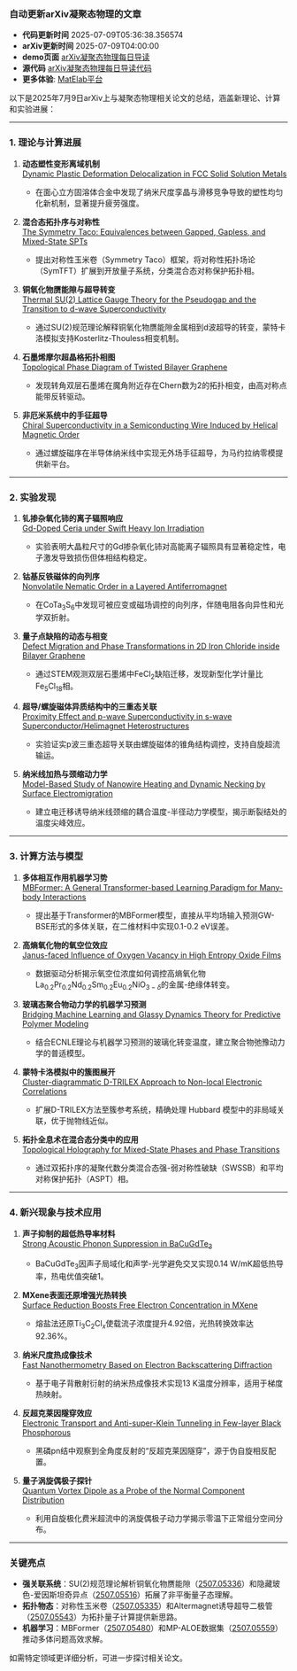 ### 自动更新arXiv凝聚态物理的文章
  - **代码更新时间** 2025-07-09T05:36:38.356574
  - **arXiv更新时间** 2025-07-09T04:00:00
  - **demo页面** [arXiv凝聚态物理每日导读](https://iopwsy.github.io/arXiv_cond-mat/)
  - **源代码** [arXiv凝聚态物理每日导读代码](https://github.com/iopwsy/arXiv_cond-mat/)
  - **更多体验**: [MatElab平台](https://in.iphy.ac.cn/eln/#/recday)

以下是2025年7月9日arXiv上与凝聚态物理相关论文的总结，涵盖新理论、计算和实验进展：

---

### **1. 理论与计算进展**
1. **动态塑性变形离域机制**  
   [Dynamic Plastic Deformation Delocalization in FCC Solid Solution Metals](https://arxiv.org/abs/2507.05293)  
   - 在面心立方固溶体合金中发现了纳米尺度孪晶与滑移竞争导致的塑性均匀化新机制，显著提升疲劳强度。

2. **混合态拓扑序与对称性**  
   [The Symmetry Taco: Equivalences between Gapped, Gapless, and Mixed-State SPTs](https://arxiv.org/abs/2507.05335)  
   - 提出对称性玉米卷（Symmetry Taco）框架，将对称性拓扑场论（SymTFT）扩展到开放量子系统，分类混合态对称保护拓扑相。

3. **铜氧化物赝能隙与超导转变**  
   [Thermal SU(2) Lattice Gauge Theory for the Pseudogap and the Transition to d-wave Superconductivity](https://arxiv.org/abs/2507.05336)  
   - 通过SU(2)规范理论解释铜氧化物赝能隙金属相到d波超导的转变，蒙特卡洛模拟支持Kosterlitz-Thouless相变机制。

4. **石墨烯摩尔超晶格拓扑相图**  
   [Topological Phase Diagram of Twisted Bilayer Graphene](https://arxiv.org/abs/2507.05341)  
   - 发现转角双层石墨烯在魔角附近存在Chern数为2的拓扑相变，由高对称点能带反转驱动。

5. **非厄米系统中的手征超导**  
   [Chiral Superconductivity in a Semiconducting Wire Induced by Helical Magnetic Order](https://arxiv.org/abs/2507.05839)  
   - 通过螺旋磁序在半导体纳米线中实现无外场手征超导，为马约拉纳零模提供新平台。

---

### **2. 实验发现**
1. **钆掺杂氧化铈的离子辐照响应**  
   [Gd-Doped Ceria under Swift Heavy Ion Irradiation](https://arxiv.org/abs/2507.05310)  
   - 实验表明大晶粒尺寸的Gd掺杂氧化铈对高能离子辐照具有显著稳定性，电子激发导致损伤但体相结构稳定。

2. **钴基反铁磁体的向列序**  
   [Nonvolatile Nematic Order in a Layered Antiferromagnet](https://arxiv.org/abs/2507.05486)  
   - 在CoTa$_3$S$_6$中发现可被应变或磁场调控的向列序，伴随电阻各向异性和光学双折射。

3. **量子点缺陷的动态与相变**  
   [Defect Migration and Phase Transformations in 2D Iron Chloride inside Bilayer Graphene](https://arxiv.org/abs/2507.05665)  
   - 通过STEM观测双层石墨烯中FeCl$_2$缺陷迁移，发现新型化学计量比Fe$_5$Cl$_{18}$相。

4. **超导/螺旋磁体异质结构中的三重态关联**  
   [Proximity Effect and p-wave Superconductivity in s-wave Superconductor/Helimagnet Heterostructures](https://arxiv.org/abs/2507.05479)  
   - 实验证实p波三重态超导关联由螺旋磁体的锥角结构调控，支持自旋超流输运。

5. **纳米线加热与颈缩动力学**  
   [Model-Based Study of Nanowire Heating and Dynamic Necking by Surface Electromigration](https://arxiv.org/abs/2507.05435)  
   - 建立电迁移诱导纳米线颈缩的耦合温度-半径动力学模型，揭示断裂结处的温度尖峰效应。

---

### **3. 计算方法与模型**
1. **多体相互作用机器学习势**  
   [MBFormer: A General Transformer-based Learning Paradigm for Many-body Interactions](https://arxiv.org/abs/2507.05480)  
   - 提出基于Transformer的MBFormer模型，直接从平均场输入预测GW-BSE形式的多体关联，在二维材料中实现0.1-0.2 eV误差。

2. **高熵氧化物的氧空位效应**  
   [Janus-faced Influence of Oxygen Vacancy in High Entropy Oxide Films](https://arxiv.org/abs/2507.05879)  
   - 数据驱动分析揭示氧空位浓度如何调控高熵氧化物La$_{0.2}$Pr$_{0.2}$Nd$_{0.2}$Sm$_{0.2}$Eu$_{0.2}$NiO$_{3-\delta}$的金属-绝缘体转变。

3. **玻璃态聚合物动力学的机器学习预测**  
   [Bridging Machine Learning and Glassy Dynamics Theory for Predictive Polymer Modeling](https://arxiv.org/abs/2507.06194)  
   - 结合ECNLE理论与机器学习预测的玻璃化转变温度，建立聚合物弛豫动力学的普适模型。

4. **蒙特卡洛模拟中的簇图展开**  
   [Cluster-diagrammatic D-TRILEX Approach to Non-local Electronic Correlations](https://arxiv.org/abs/2507.06015)  
   - 扩展D-TRILEX方法至簇参考系统，精确处理 Hubbard 模型中的非局域关联，优于抛物线近似。

5. **拓扑全息术在混合态分类中的应用**  
   [Topological Holography for Mixed-State Phases and Phase Transitions](https://arxiv.org/abs/2507.06218)  
   - 通过双拓扑序的凝聚代数分类混合态强-弱对称性破缺（SWSSB）和平均对称保护拓扑（ASPT）相。

---

### **4. 新兴现象与技术应用**
1. **声子抑制的超低热导率材料**  
   [Strong Acoustic Phonon Suppression in BaCuGdTe$_3$](https://arxiv.org/abs/2507.05831)  
   - BaCuGdTe$_3$因声子局域化和声学-光学避免交叉实现0.14 W/mK超低热导率，热电优值突破1。

2. **MXene表面还原增强光热转换**  
   [Surface Reduction Boosts Free Electron Concentration in MXene](https://arxiv.org/abs/2507.05741)  
   - 熔盐法还原Ti$_3$C$_2$Cl$_x$使载流子浓度提升4.92倍，光热转换效率达92.36%。

3. **纳米尺度热成像技术**  
   [Fast Nanothermometry Based on Electron Backscattering Diffraction](https://arxiv.org/abs/2507.05467)  
   - 基于电子背散射衍射的纳米热成像技术实现13 K温度分辨率，适用于梯度热映射。

4. **反超克莱因隧穿效应**  
   [Electronic Transport and Anti-super-Klein Tunneling in Few-layer Black Phosphorous](https://arxiv.org/abs/2507.05462)  
   - 黑磷pn结中观察到全角度反射的“反超克莱因隧穿”，源于伪自旋相反配置。

5. **量子涡旋偶极子探针**  
   [Quantum Vortex Dipole as a Probe of the Normal Component Distribution](https://arxiv.org/abs/2507.05817)  
   - 利用自旋极化费米超流中的涡旋偶极子动力学揭示零温下正常组分空间分布。

---

### **关键亮点**
- **强关联系统**：SU(2)规范理论解析铜氧化物赝能隙（[2507.05336](https://arxiv.org/abs/2507.05336)）和隐藏玻色-爱因斯坦奇异点（[2507.05516](https://arxiv.org/abs/2507.05516)）拓展了非平衡量子态理解。
- **拓扑物态**：对称性玉米卷（[2507.05335](https://arxiv.org/abs/2507.05335)）和Altermagnet诱导超导二极管（[2507.05543](https://arxiv.org/abs/2507.05543)）为拓扑量子计算提供新思路。
- **机器学习**：MBFormer（[2507.05480](https://arxiv.org/abs/2507.05480)）和MP-ALOE数据集（[2507.05559](https://arxiv.org/abs/2507.05559)）推动多体问题高效求解。

如需特定领域更详细分析，可进一步探讨相关论文。